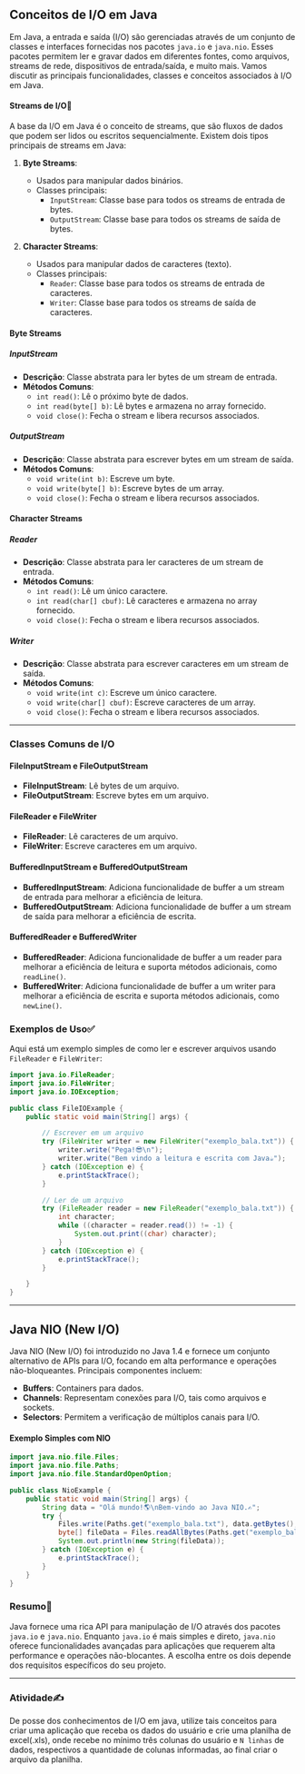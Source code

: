 ## Conceitos de I/O em Java

Em Java, a entrada e saída (I/O) são gerenciadas através de um conjunto de classes e interfaces fornecidas nos pacotes `java.io` e `java.nio`. Esses pacotes permitem ler e gravar dados em diferentes fontes, como arquivos, streams de rede, dispositivos de entrada/saída, e muito mais. Vamos discutir as principais funcionalidades, classes e conceitos associados à I/O em Java.

#### Streams de I/O🔄

A base da I/O em Java é o conceito de streams, que são fluxos de dados que podem ser lidos ou escritos sequencialmente. Existem dois tipos principais de streams em Java:

1. **Byte Streams**:
   - Usados para manipular dados binários.
   - Classes principais:
     - `InputStream`: Classe base para todos os streams de entrada de bytes.
     - `OutputStream`: Classe base para todos os streams de saída de bytes.

2. **Character Streams**:
   - Usados para manipular dados de caracteres (texto).
   - Classes principais:
     - `Reader`: Classe base para todos os streams de entrada de caracteres.
     - `Writer`: Classe base para todos os streams de saída de caracteres.

#### Byte Streams

##### InputStream
- **Descrição**: Classe abstrata para ler bytes de um stream de entrada.
- **Métodos Comuns**:
  - `int read()`: Lê o próximo byte de dados.
  - `int read(byte[] b)`: Lê bytes e armazena no array fornecido.
  - `void close()`: Fecha o stream e libera recursos associados.

##### OutputStream
- **Descrição**: Classe abstrata para escrever bytes em um stream de saída.
- **Métodos Comuns**:
  - `void write(int b)`: Escreve um byte.
  - `void write(byte[] b)`: Escreve bytes de um array.
  - `void close()`: Fecha o stream e libera recursos associados.

#### Character Streams

##### Reader
- **Descrição**: Classe abstrata para ler caracteres de um stream de entrada.
- **Métodos Comuns**:
  - `int read()`: Lê um único caractere.
  - `int read(char[] cbuf)`: Lê caracteres e armazena no array fornecido.
  - `void close()`: Fecha o stream e libera recursos associados.

##### Writer
- **Descrição**: Classe abstrata para escrever caracteres em um stream de saída.
- **Métodos Comuns**:
  - `void write(int c)`: Escreve um único caractere.
  - `void write(char[] cbuf)`: Escreve caracteres de um array.
  - `void close()`: Fecha o stream e libera recursos associados.

---

### Classes Comuns de I/O

#### FileInputStream e FileOutputStream
- **FileInputStream**: Lê bytes de um arquivo.
- **FileOutputStream**: Escreve bytes em um arquivo.

#### FileReader e FileWriter
- **FileReader**: Lê caracteres de um arquivo.
- **FileWriter**: Escreve caracteres em um arquivo.

#### BufferedInputStream e BufferedOutputStream
- **BufferedInputStream**: Adiciona funcionalidade de buffer a um stream de entrada para melhorar a eficiência de leitura.
- **BufferedOutputStream**: Adiciona funcionalidade de buffer a um stream de saída para melhorar a eficiência de escrita.

#### BufferedReader e BufferedWriter
- **BufferedReader**: Adiciona funcionalidade de buffer a um reader para melhorar a eficiência de leitura e suporta métodos adicionais, como `readLine()`.
- **BufferedWriter**: Adiciona funcionalidade de buffer a um writer para melhorar a eficiência de escrita e suporta métodos adicionais, como `newLine()`.

### Exemplos de Uso✅

Aqui está um exemplo simples de como ler e escrever arquivos usando `FileReader` e `FileWriter`:

```java
import java.io.FileReader;
import java.io.FileWriter;
import java.io.IOException;

public class FileIOExample {
    public static void main(String[] args) {

        // Escrever em um arquivo
        try (FileWriter writer = new FileWriter("exemplo_bala.txt")) {
            writer.write("Pega!😎\n");
            writer.write("Bem vindo a leitura e escrita com Java☕");
        } catch (IOException e) {
            e.printStackTrace();
        }

        // Ler de um arquivo
        try (FileReader reader = new FileReader("exemplo_bala.txt")) {
            int character;
            while ((character = reader.read()) != -1) {
                System.out.print((char) character);
            }
        } catch (IOException e) {
            e.printStackTrace();
        }

    }
}
```

---

## Java NIO (New I/O)

Java NIO (New I/O) foi introduzido no Java 1.4 e fornece um conjunto alternativo de APIs para I/O, focando em alta performance e operações não-bloqueantes. Principais componentes incluem:

- **Buffers**: Containers para dados.
- **Channels**: Representam conexões para I/O, tais como arquivos e sockets.
- **Selectors**: Permitem a verificação de múltiplos canais para I/O.

#### Exemplo Simples com NIO

```java
import java.nio.file.Files;
import java.nio.file.Paths;
import java.nio.file.StandardOpenOption;

public class NioExample {
    public static void main(String[] args) {
        String data = "Olá mundo!🌎\nBem-vindo ao Java NIO.✍";
        try {
            Files.write(Paths.get("exemplo_bala.txt"), data.getBytes(), StandardOpenOption.CREATE);
            byte[] fileData = Files.readAllBytes(Paths.get("exemplo_bala.txt"));
            System.out.println(new String(fileData));
        } catch (IOException e) {
            e.printStackTrace();
        }
    }
}
```

### Resumo💯

Java fornece uma rica API para manipulação de I/O através dos pacotes `java.io` e `java.nio`. Enquanto `java.io` é mais simples e direto, `java.nio` oferece funcionalidades avançadas para aplicações que requerem alta performance e operações não-blocantes. A escolha entre os dois depende dos requisitos específicos do seu projeto.

---

### Atividade✍

De posse dos conhecimentos de I/O em java, utilize tais conceitos para criar uma aplicação que receba os dados do usuário e crie uma planilha de excel(.xls), onde recebe no mínimo três colunas do usuário e `N linhas` de dados, respectivos a quantidade de colunas informadas, ao final criar o arquivo da planilha.